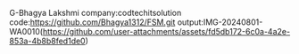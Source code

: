 G-Bhagya Lakshmi
company:codtechitsolution
code:https://github.com/Bhagya1312/FSM.git
output:IMG-20240801-WA0010(https://github.com/user-attachments/assets/fd5db172-6c0a-4a2e-853a-4b8b8fed1de0)



